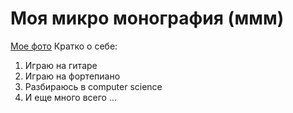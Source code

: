 # Моя микро монография (ммм)
[Мое фото](/mmmimage.png)
Кратко о себе:
1. Играю на гитаре
2. Играю на фортепиано
3. Разбираюсь в computer science
4. И еще много всего ...